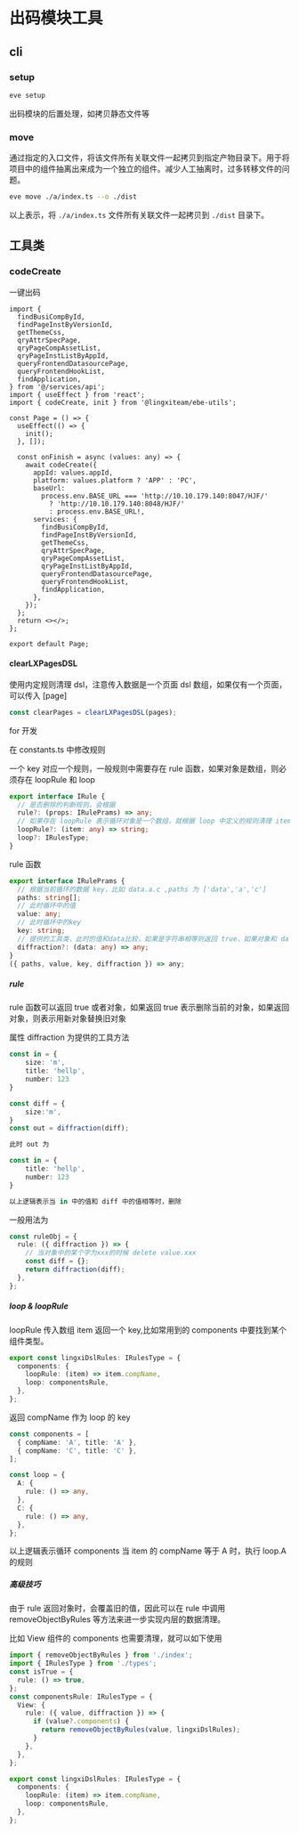 # 出码模块工具

## cli

### setup

```bash
eve setup
```

出码模块的后置处理，如拷贝静态文件等

### move

通过指定的入口文件，将该文件所有关联文件一起拷贝到指定产物目录下。用于将项目中的组件抽离出来成为一个独立的组件。减少人工抽离时，过多转移文件的问题。

```bash
eve move ./a/index.ts --o ./dist
```

以上表示，将 `./a/index.ts` 文件所有关联文件一起拷贝到 `./dist` 目录下。

## 工具类

### codeCreate

一键出码

```tsx
import {
  findBusiCompById,
  findPageInstByVersionId,
  getThemeCss,
  qryAttrSpecPage,
  qryPageCompAssetList,
  qryPageInstListByAppId,
  queryFrontendDatasourcePage,
  queryFrontendHookList,
  findApplication,
} from '@/services/api';
import { useEffect } from 'react';
import { codeCreate, init } from '@lingxiteam/ebe-utils';

const Page = () => {
  useEffect(() => {
    init();
  }, []);

  const onFinish = async (values: any) => {
    await codeCreate({
      appId: values.appId,
      platform: values.platform ? 'APP' : 'PC',
      baseUrl:
        process.env.BASE_URL === 'http://10.10.179.140:8047/HJF/'
          ? 'http://10.10.179.140:8048/HJF/'
          : process.env.BASE_URL!,
      services: {
        findBusiCompById,
        findPageInstByVersionId,
        getThemeCss,
        qryAttrSpecPage,
        qryPageCompAssetList,
        qryPageInstListByAppId,
        queryFrontendDatasourcePage,
        queryFrontendHookList,
        findApplication,
      },
    });
  };
  return <></>;
};

export default Page;
```

#### clearLXPagesDSL

使用内定规则清理 dsl，注意传入数据是一个页面 dsl 数组，如果仅有一个页面，可以传入 [page]

```ts
const clearPages = clearLXPagesDSL(pages);
```

for 开发

在 constants.ts 中修改规则

一个 key 对应一个规则，一般规则中需要存在 rule 函数，如果对象是数组，则必须存在 loopRule 和 loop

```ts
export interface IRule {
  // 是否删除的判断规则，会根据
  rule?: (props: IRulePrams) => any;
  // 如果存在 loopRule 表示循环对象是一个数组，就根据 loop 中定义的规则清理 item，loop 中的 key 为 loopRule 返回值的判断依据
  loopRule?: (item: any) => string;
  loop?: IRulesType;
}
```

rule 函数

```ts
export interface IRulePrams {
  // 根据当前循环的数据 key，比如 data.a.c ,paths 为 ['data','a','c']
  paths: string[];
  // 此时循环中的值
  value: any;
  // 此时循环中的key
  key: string;
  // 提供的工具类，此时的值和data比较，如果是字符串相等则返回 true，如果对象和 data key-value 都相同的值会被删除，并返回清楚后的新对象
  diffraction?: (data: any) => any;
}
({ paths, value, key, diffraction }) => any;
```

##### rule

rule 函数可以返回 true 或者对象，如果返回 true 表示删除当前的对象，如果返回对象，则表示用新对象替换旧对象

属性 diffraction 为提供的工具方法

```ts
const in = {
    size: 'm',
    title: 'hellp',
    number: 123
}

const diff = {
    size:'m',
}
const out = diffraction(diff);

此时 out 为

const in = {
    title: 'hellp',
    number: 123
}

以上逻辑表示当 in 中的值和 diff 中的值相等时，删除
```

一般用法为

```ts
const ruleObj = {
  rule: ({ diffraction }) => {
    // 当对象中的某个字为xxx的时候 delete value.xxx
    const diff = {};
    return diffraction(diff);
  },
};
```

##### loop & loopRule

loopRule 传入数组 item 返回一个 key,比如常用到的 components 中要找到某个 组件类型。

```ts
export const lingxiDslRules: IRulesType = {
  components: {
    loopRule: (item) => item.compName,
    loop: componentsRule,
  },
};
```

返回 compName 作为 loop 的 key

```ts
const components = [
  { compName: 'A', title: 'A' },
  { compName: 'C', title: 'C' },
];

const loop = {
  A: {
    rule: () => any,
  },
  C: {
    rule: () => any,
  },
};
```

以上逻辑表示循环 components 当 item 的 compName 等于 A 时，执行 loop.A 的规则

##### 高级技巧

由于 rule 返回对象时，会覆盖旧的值，因此可以在 rule 中调用 removeObjectByRules 等方法来进一步实现内层的数据清理。

比如 View 组件的 components 也需要清理，就可以如下使用

```ts
import { removeObjectByRules } from './index';
import { IRulesType } from './types';
const isTrue = {
  rule: () => true,
};
const componentsRule: IRulesType = {
  View: {
    rule: ({ value, diffraction }) => {
      if (value?.components) {
        return removeObjectByRules(value, lingxiDslRules);
      }
    },
  },
};

export const lingxiDslRules: IRulesType = {
  components: {
    loopRule: (item) => item.compName,
    loop: componentsRule,
  },
};
```
